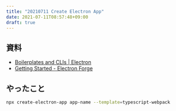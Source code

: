 ```yaml
---
title: "20210711 Create Electron App"
date: 2021-07-11T08:57:48+09:00
draft: true
---
```


## 資料
- [Boilerplates and CLIs | Electron](https://www.electronjs.org/docs/tutorial/boilerplates-and-clis)
- [Getting Started - Electron Forge](https://www.electronforge.io/)


## やったこと


```sh
npx create-electron-app app-name --template=typescript-webpack
```

